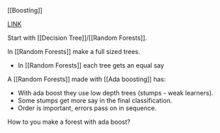 

[[Boosting]]

[LINK](https://www.youtube.com/watch?v=LsK-xG1cLYA)

Start with [[Decision Tree]]/[[Random Forests]].

In [[Random Forests]] make a full sized trees. 
- In [[Random Forests]] each tree gets an equal say

A [[Random Forests]] made with [[Ada boosting]] has:

- With ada boost they use low depth trees (stumps - weak learners). 
- Some stumps get more say in the final classification.
- Order is important, errors pass on in sequence.

How to you make a forest with ada boost?